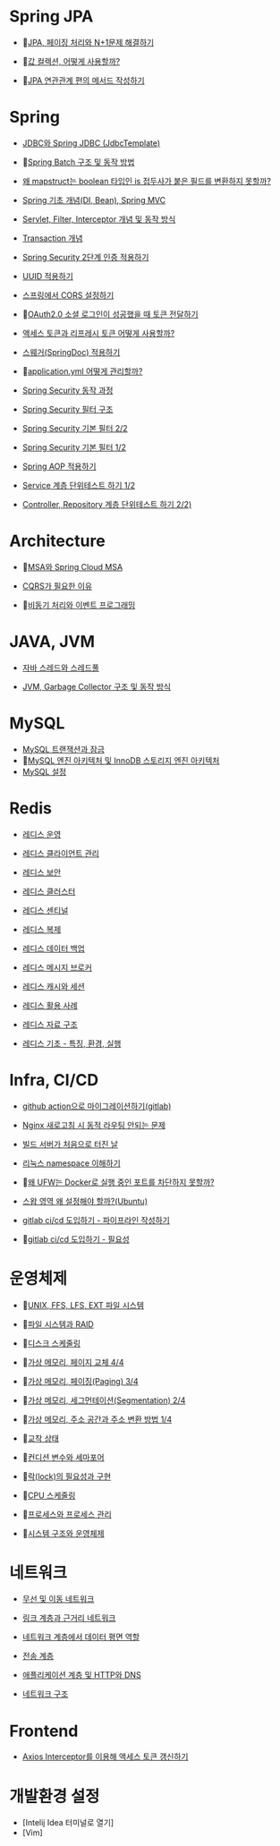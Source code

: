 # Spring JPA

- 📌[JPA, 페이징 처리와 N+1문제 해결하기](https://velog.io/@ji-jjang/JPA-%ED%8E%98%EC%9D%B4%EC%A7%95-%EC%B2%98%EB%A6%AC%EC%99%80-N1%EB%AC%B8%EC%A0%9C-%ED%95%B4%EA%B2%B0%ED%95%98%EA%B8%B0)

- 📌[값 컬렉션, 어떻게 사용할까?](https://velog.io/@ji-jjang/%EA%B0%92-%EC%BB%AC%EB%A0%89%EC%85%98-%EC%96%B4%EB%96%BB%EA%B2%8C-%EC%82%AC%EC%9A%A9%ED%95%A0%EA%B9%8C)

- 📌[JPA 연관관계 편의 메서드 작성하기](https://velog.io/@ji-jjang/JPA-%EC%97%B0%EA%B4%80%EA%B4%80%EA%B3%84-%ED%8E%B8%EC%9D%98-%EB%A9%94%EC%84%9C%EB%93%9C-%EC%9E%91%EC%84%B1%ED%95%98%EA%B8%B0)

# Spring

- [JDBC와 Spring JDBC (JdbcTemplate)](https://velog.io/@ji-jjang/JDBC%EC%99%80-Spring-JDBC-JdbcTemplate)

- 📌[Spring Batch 구조 및 동작 방법](https://velog.io/@ji-jjang/Spring-Batch-%EA%B5%AC%EC%A1%B0-%EB%B0%8F-%EB%8F%99%EC%9E%91-%EB%B0%A9%EB%B2%95)

- [왜 mapstruct는 boolean 타입인 is 접두사가 붙은 필드를 변환하지 못할까?](https://velog.io/@ji-jjang/%EC%99%9C-mapstruct%EB%8A%94-boolean-%ED%83%80%EC%9E%85%EC%9D%B8-is-%EC%A0%91%EB%91%90%EC%82%AC%EA%B0%80-%EB%B6%99%EC%9D%80-%ED%95%84%EB%93%9C%EB%A5%BC-%EB%B3%80%ED%99%98%ED%95%98%EC%A7%80-%EB%AA%BB%ED%95%A0%EA%B9%8C)

- [Spring 기초 개념(DI, Bean), Spring MVC](./spring/spring_basic.md)

- [Servlet, Filter, Interceptor 개념 및 동작 방식](./spring/servlet_filter_interceptor.md)

- [Transaction 개념](./spring/transaction.md)

- [Spring Security 2단계 인증 적용하기](https://velog.io/@ji-jjang/Spring-Security-apply-two-factor-auth-filter)

- [UUID 적용하기](https://velog.io/@ji-jjang/apply-UUID)

- [스프링에서 CORS 설정하기](https://velog.io/@ji-jjang/setting-up-CORS-in-Spring)

- 📌[OAuth2.0 소셜 로그인이 성공했을 때 토큰 전달하기](https://velog.io/@ji-jjang/OAuth2.0-social-login-successfully-passing-tokens-when-successful)

- [액세스 토큰과 리프레시 토큰 어떻게 사용할까?](https://velog.io/@ji-jjang/usage-access-token-refresh-token)

- [스웨거(SpringDoc) 적용하기](https://velog.io/@ji-jjang/apply-springdoc)

- 📌[application.yml 어떻게 관리할까?](https://velog.io/@ji-jjang/application.yml-management)

- [Spring Security 동작 과정](https://velog.io/@ji-jjang/Spring-Security-%EB%8F%99%EC%9E%91-%EA%B3%BC%EC%A0%95)

- [Spring Security 필터 구조](https://velog.io/@ji-jjang/%EC%8A%A4%ED%94%84%EB%A7%81-%EC%8B%9C%ED%81%90%EB%A6%AC%ED%8B%B0-%ED%95%84%ED%84%B0)

- [Spring Security 기본 필터 2/2](https://velog.io/@ji-jjang/Spring-Security-%EA%B8%B0%EB%B3%B8-%ED%95%84%ED%84%B0-2-2)

- [Spring Security 기본 필터 1/2](https://velog.io/@ji-jjang/Spring-Security-%EA%B8%B0%EB%B3%B8-%ED%95%84%ED%84%B0-1-2)

- [Spring AOP 적용하기](https://velog.io/@ji-jjang/Spring-AOP-%EC%A0%81%EC%9A%A9%ED%95%98%EA%B8%B0)

- [Service 계층 단위테스트 하기 1/2](https://velog.io/@ji-jjang/Service-%EA%B3%84%EC%B8%B5-%EB%8B%A8%EC%9C%84%ED%85%8C%EC%8A%A4%ED%8A%B8-%ED%95%98%EA%B8%B0-12)
- [Controller, Repository 계층 단위테스트 하기 2/2)](https://velog.io/@ji-jjang/Controller-Repository-%EA%B3%84%EC%B8%B5-%EB%8B%A8%EC%9C%84%ED%85%8C%EC%8A%A4%ED%8A%B8-%ED%95%98%EA%B8%B0-22)

# Architecture
- 📌[MSA와 Spring Cloud MSA](https://velog.io/@ji-jjang/MSA%EC%99%80-Spring-Cloud-MSA)

- [CQRS가 필요한 이유](https://velog.io/@ji-jjang/CQRS%EA%B0%80-%ED%95%84%EC%9A%94%ED%95%9C-%EC%9D%B4%EC%9C%A0)

- 📌[비동기 처리와 이벤트 프로그래밍](https://velog.io/@ji-jjang/%EC%8A%A4%ED%94%84%EB%A7%81-%EB%B9%84%EB%8F%99%EA%B8%B0-%EC%B2%98%EB%A6%AC%EC%99%80-%EC%9D%B4%EB%B2%A4%ED%8A%B8-%ED%94%84%EB%A1%9C%EA%B7%B8%EB%9E%98%EB%B0%8D) 

# JAVA, JVM
- [자바 스레드와 스레드풀](https://velog.io/@ji-jjang/%EC%9E%90%EB%B0%94-%EC%8A%A4%EB%A0%88%EB%93%9C)

- [JVM, Garbage Collector 구조 및 동작 방식](./java/jvm_garbage_collector.md)

# MySQL
- [MySQL 트랜잭션과 잠금](./mysql/transaction.md)
- 📌[MySQL 엔진 아키텍처 및 InnoDB 스토리지 엔진 아키텍처](./mysql/architecture.md)
- [MySQL 설정](./mysql/settings.md)

# Redis
- [레디스 운영](./redis/operation.md)

- [레디스 클라이언트 관리](./redis/client-management.md)

- [레디스 보안](./redis/security.md)

- [레디스 클러스터](./redis/cluster.md)

- [레디스 센티널](./redis/centinel)

- [레디스 복제](./redis/replication.md)

- [레디스 데이터 백업](./redis/data-backup.md)

- [레디스 메시지 브로커](./redis/message-broker.md)

- [레디스 캐시와 세션](./redis/cache-session.md)

- [레디스 활용 사례](./redis/use_cases.md)

- [레디스 자료 구조](./redis/data-structure.md)

- [레디스 기초 - 특징, 환경, 실행](./redis/characteristic.md)

# Infra, CI/CD
- [github action으로 마이그레이션하기(gitlab)](https://velog.io/@ji-jjang/github-action%EC%9C%BC%EB%A1%9C-%EB%A7%88%EC%9D%B4%EA%B7%B8%EB%A0%88%EC%9D%B4%EC%85%98%ED%95%98%EA%B8%B0gitlab)
  
- [Nginx 새로고침 시 동적 라우팅 안되는 문제](https://velog.io/@ji-jjang/Nginx-dynamic-routing-not-working-on-nginx-refresh)
  
- [빌드 서버가 처음으로 터진 날](https://velog.io/@ji-jjang/%EB%B9%8C%EB%93%9C-%EC%84%9C%EB%B2%84%EA%B0%80-%EC%B2%98%EC%9D%8C%EC%9C%BC%EB%A1%9C-%ED%84%B0%EC%A7%84-%EB%82%A0)
  
- [리눅스 namespace 이해하기](https://velog.io/@ji-jjang/%EB%A6%AC%EB%88%85%EC%8A%A4-namespace-%EC%9D%B4%ED%95%B4%ED%95%98%EA%B8%B0)
  
- 📌[왜 UFW는 Docker로 실행 중인 포트를 차단하지 못할까?](https://velog.io/@ji-jjang/%EC%99%9C-UFW%EB%8A%94-Docker%EB%A1%9C-%EC%8B%A4%ED%96%89-%EC%A4%91%EC%9D%B8-PORT%EB%A5%BC-%EC%B0%A8%EB%8B%A8%ED%95%98%EC%A7%80-%EB%AA%BB%ED%95%A0%EA%B9%8C)
  
- [스왑 영역 왜 설정해야 할까?(Ubuntu)](https://velog.io/@ji-jjang/ubuntu-swap-area)
  
- [gitlab ci/cd 도입하기 - 파이프라인 작성하기](https://velog.io/@ji-jjang/gitlab-cicd-pipeline)

- 📌[gitlab ci/cd 도입하기 - 필요성](https://velog.io/@ji-jjang/gitlab-cicd-need)

# 운영체제
- 📌[UNIX, FFS, LFS, EXT 파일 시스템](https://velog.io/@ji-jjang/UNIX-FFS-LFS-EXT-%ED%8C%8C%EC%9D%BC-%EC%8B%9C%EC%8A%A4%ED%85%9C)

- 📌[파일 시스템과 RAID](https://velog.io/@ji-jjang/%ED%8C%8C%EC%9D%BC-%EC%8B%9C%EC%8A%A4%ED%85%9C%EA%B3%BC-RAID)

- 📌[디스크 스케줄링](https://velog.io/@ji-jjang/%EB%94%94%EC%8A%A4%ED%81%AC-%EC%8A%A4%EC%BC%80%EC%A4%84%EB%A7%81)

- 📌[가상 메모리, 페이지 교체 4/4](https://velog.io/@ji-jjang/%EA%B0%80%EC%83%81-%EB%A9%94%EB%AA%A8%EB%A6%AC-%ED%8E%98%EC%9D%B4%EC%A7%80-%EA%B5%90%EC%B2%B4-4-4)

- 📌[가상 메모리, 페이징(Paging) 3/4](https://velog.io/@ji-jjang/%EA%B0%80%EC%83%81-%EB%A9%94%EB%AA%A8%EB%A6%AC-%ED%8E%98%EC%9D%B4%EC%A7%95Paging-3-4)

- 📌[가상 메모리, 세그먼테이션(Segmentation) 2/4](https://velog.io/@ji-jjang/%EA%B0%80%EC%83%81-%EB%A9%94%EB%AA%A8%EB%A6%AC-%EC%84%B8%EA%B7%B8%EB%A8%BC%ED%85%8C%EC%9D%B4%EC%85%98Segmentation-2-5)

- 📌[가상 메모리, 주소 공간과 주소 변환 방법 1/4](https://velog.io/@ji-jjang/%EA%B0%80%EC%83%81-%EB%A9%94%EB%AA%A8%EB%A6%AC-%EC%A3%BC%EC%86%8C-%EA%B3%B5%EA%B0%84%EA%B3%BC-%EC%A3%BC%EC%86%8C-%EB%B3%80%ED%99%98-%EB%B0%A9%EB%B2%951-5)

- 📌[교착 상태](https://velog.io/@ji-jjang/%EA%B5%90%EC%B0%A9-%EC%83%81%ED%83%9C)

- 📌[컨디션 변수와 세마포어](https://velog.io/@ji-jjang/%EC%BB%A8%EB%94%94%EC%85%98-%EB%B3%80%EC%88%98%EC%99%80-%EC%84%B8%EB%A7%88%ED%8F%AC%EC%96%B4)

- 📌[락(lock)의 필요성과 구현](https://velog.io/@ji-jjang/%EB%9D%BDlock%EC%9D%98-%ED%95%84%EC%9A%94%EC%84%B1%EA%B3%BC-%EA%B5%AC%ED%98%84)

- 📌[CPU 스케줄링](https://velog.io/@ji-jjang/CPU-%EC%8A%A4%EC%BC%80%EC%A4%84%EB%A7%81)

- 📌[프로세스와 프로세스 관리](https://velog.io/@ji-jjang/%ED%94%84%EB%A1%9C%EC%84%B8%EC%8A%A4%EC%99%80-%ED%94%84%EB%A1%9C%EC%84%B8%EC%8A%A4-%EA%B4%80%EB%A6%AC)

- 📌[시스템 구조와 운영체제](https://velog.io/@ji-jjang/%EC%8B%9C%EC%8A%A4%ED%85%9C-%EA%B5%AC%EC%A1%B0%EC%99%80-%EC%9A%B4%EC%98%81%EC%B2%B4%EC%A0%9C)

# 네트워크
- [무선 및 이동 네트워크](https://velog.io/@ji-jjang/%EB%AC%B4%EC%84%A0-%EB%B0%8F-%EC%9D%B4%EB%8F%99-%EB%84%A4%ED%8A%B8%EC%9B%8C%ED%81%AC)

- [링크 계층과 근거리 네트워크](https://velog.io/@ji-jjang/%EB%A7%81%ED%81%AC-%EA%B3%84%EC%B8%B5%EA%B3%BC-%EA%B7%BC%EA%B1%B0%EB%A6%AC-%EB%84%A4%ED%8A%B8%EC%9B%8C%ED%81%AC)

- [네트워크 계층에서 데이터 평면 역할](https://velog.io/@ji-jjang/%EB%84%A4%ED%8A%B8%EC%9B%8C%ED%81%AC-%EA%B3%84%EC%B8%B5%EC%97%90%EC%84%9C-%EB%8D%B0%EC%9D%B4%ED%84%B0-%ED%8F%89%EB%A9%B4-%EC%97%AD%ED%95%A0)

- [전송 계층](https://velog.io/@ji-jjang/%EC%A0%84%EC%86%A1-%EA%B3%84%EC%B8%B5)

- [애플리케이션 계층 및 HTTP와 DNS](https://velog.io/@ji-jjang/network%EC%95%A0%ED%94%8C%EB%A6%AC%EC%BC%80%EC%9D%B4%EC%85%98-%EA%B3%84%EC%B8%B5-%EB%B0%8F-HTTP%EC%99%80-DNS)

- [네트워크 구조](https://velog.io/@ji-jjang/network%EB%84%A4%ED%8A%B8%EC%9B%8C%ED%81%AC-%EA%B5%AC%EC%A1%B0)

# Frontend
- [Axios Interceptor를 이용해 액세스 토큰 갱신하기](https://velog.io/@ji-jjang/Axios-Interceptor%EB%A5%BC-%EC%9D%B4%EC%9A%A9%ED%95%B4-%EC%95%A1%EC%84%B8%EC%8A%A4-%ED%86%A0%ED%81%B0-%EA%B0%B1%EC%8B%A0%ED%95%98%EA%B8%B0)

# 개발환경 설정
- [Intelij Idea 터미널로 열기]
- [Vim]